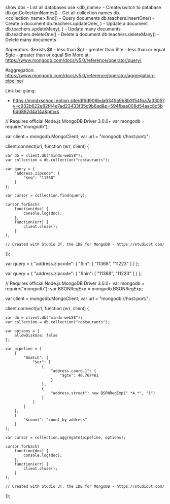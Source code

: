 show dbs - List all databases
use <db_name> - Create/switch to database
db.getCollectionNames() - Get all collection names
db.<collection_name>.find(<query>) - Query documents
db.teachers.insertOne(<data>) - Create a document
db.teachers.updateOne(<query>, <action>) - Update a document
db.teachers.updateMany(<query>, <action>) - Update many documents
db.teachers.deleteOne(<query>) - Delete a document
db.teachers.deleteMany(<query>) - Delete many documents

#operators:
$exists
$lt - less than
$gt - greater than
$lte - less than or equal
$gte - greater than or equal
$in
More at: https://www.mongodb.com/docs/v5.0/reference/operator/query/

#aggregation:
https://www.mongodb.com/docs/v5.0/reference/operator/aggregation-pipeline/

Link bài giảng:
- https://mindxschool.notion.site/df6d906bda6349a9b8b3f54fba7a3305?v=c932b622e82f44e7ad23433f35c9b6ad&p=594fbaa008d54aac8c5b6d6882d4a14a&pm=s

// Requires official Node.js MongoDB Driver 3.0.0+
var mongodb = require("mongodb");

var client = mongodb.MongoClient;
var url = "mongodb://host:port/";

client.connect(url, function (err, client) {
    
    var db = client.db("mindx-web58");
    var collection = db.collection("restaurants");
    
    var query = {
        "address.zipcode": {
            "$eq": "11368"
        }
    };
    
    var cursor = collection.find(query);
    
    cursor.forEach(
        function(doc) {
            console.log(doc);
        }, 
        function(err) {
            client.close();
        }
    );
    
    // Created with Studio 3T, the IDE for MongoDB - https://studio3t.com/
    
});


var query = {
        "address.zipcode": {
            "$in": [
                "11368",
                "11223"
            ]
        }
    };
	
	
var query = {
	"address.zipcode": {
		"$nin": [
			"11368",
			"11223"
		]
	}
};


// Requires official Node.js MongoDB Driver 3.0.0+
var mongodb = require("mongodb");
var BSONRegExp = mongodb.BSONRegExp;

var client = mongodb.MongoClient;
var url = "mongodb://host:port/";

client.connect(url, function (err, client) {
    
    var db = client.db("mindx-web58");
    var collection = db.collection("restaurants");
    
    var options = {
        allowDiskUse: false
    };
    
    var pipeline = [
        {
            "$match": {
                "$or": [
                    {
                        "address.coord.1": {
                            "$gte": 40.767461
                        }
                    },
                    {
                        "address.street": new BSONRegExp(".*A.*", "i")
                    }
                ]
            }
        }, 
        {
            "$count": "count_by_address"
        }
    ];
    
    var cursor = collection.aggregate(pipeline, options);
    
    cursor.forEach(
        function(doc) {
            console.log(doc);
        }, 
        function(err) {
            client.close();
        }
    );
    
    // Created with Studio 3T, the IDE for MongoDB - https://studio3t.com/
    
});
